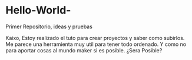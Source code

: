 # Hello-World-
Primer Repositorio, ideas y pruebas

Kaixo,
Estoy realizado el tuto para crear proyectos y saber como subirlos. Me parece una herramienta muy util para tener todo ordenado. Y como no para aportar cosas al mundo maker si es posible.
¿Sera Posible?
